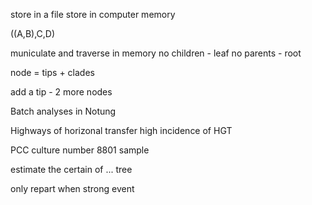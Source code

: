 store in a file
store in computer memory

((A,B),C,D)

municulate and traverse in memory 
no children - leaf
no parents - root

node = tips + clades

add a tip - 2 more nodes

Batch analyses in Notung

Highways of horizonal transfer high incidence of HGT

PCC culture number
8801 sample

estimate the certain of ... tree


only repart when strong event


<!--stackedit_data:
eyJoaXN0b3J5IjpbNDE0Nzg4Nzc2LC0yNjE4ODkxMTcsMzQ1Nz
M2MDY1LC0xMzQyMzIyNDE3LC0xMjIwNTUxMzU3XX0=
-->